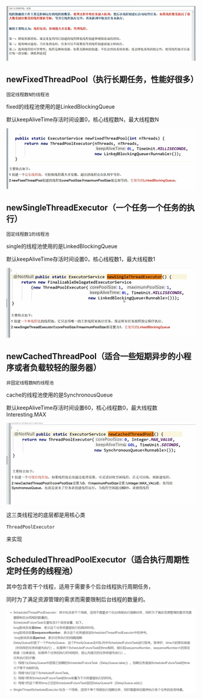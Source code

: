 ![img_52.png](img_52.png)

newFixedThreadPool（执行长期任务，性能好很多）
---
    固定线程数N的线程池

fixed的线程池使用的是LinkedBlockingQueue

默认keepAliveTime存活时间设置0，核心线程数N，最大线程数N

![img_54.png](img_54.png)

newSingleThreadExecutor（一个任务一个任务的执行）
---
    固定线程数1的线程池

single的线程池使用的是LinkedBlockingQueue

默认keepAliveTime存活时间设置0，核心线程数1，最大线程数1

![img_55.png](img_55.png)

newCachedThreadPool（适合一些短期异步的小程序或者负载较轻的服务器）
---
    非固定线程数N的线程池

cache的线程池使用的是SynchronousQueue

默认keepAliveTime存活时间设置60，核心线程数0，最大线程数Interesting.MAX

![img_56.png](img_56.png)

这三类线程池的底层都是用核心类

    ThreadPoolExecutor

来实现


ScheduledThreadPoolExecutor（适合执行周期性定时任务的线程池）
---

其中包含若干个线程，适用于需要多个后台线程执行周期任务，

同时为了满足资源管理的需求而需要限制后台线程的数量的。

![img_57.png](img_57.png)